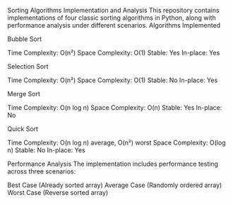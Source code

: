 
Sorting Algorithms Implementation and Analysis
This repository contains implementations of four classic sorting algorithms in Python, along with performance analysis under different scenarios.
 Algorithms Implemented

Bubble Sort

Time Complexity: O(n²)
Space Complexity: O(1)
Stable: Yes
In-place: Yes


Selection Sort

Time Complexity: O(n²)
Space Complexity: O(1)
Stable: No
In-place: Yes


Merge Sort

Time Complexity: O(n log n)
Space Complexity: O(n)
Stable: Yes
In-place: No


Quick Sort

Time Complexity: O(n log n) average, O(n²) worst
Space Complexity: O(log n)
Stable: No
In-place: Yes



Performance Analysis
The implementation includes performance testing across three scenarios:

Best Case (Already sorted array)
Average Case (Randomly ordered array)
Worst Case (Reverse sorted array)



